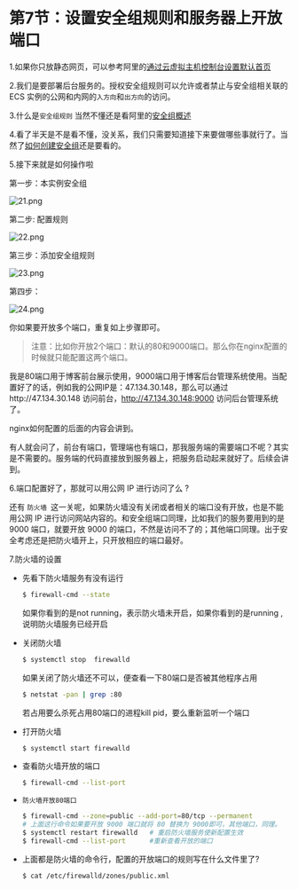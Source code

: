 # 第7节：设置安全组规则和服务器上开放端口

1.如果你只放静态网页，可以参考阿里的[通过云虚拟主机控制台设置默认首页](https://help.aliyun.com/knowledge_detail/36154.html)

2.我们是要部署后台服务的。授权安全组规则可以允许或者禁止与安全组相关联的 ECS 实例的公网和内网的`入方向`和`出方向`的访问。

3.什么是`安全组规则`  当然不懂还是看阿里的[安全组概述](https://help.aliyun.com/document_detail/25387.html?spm=a2c4g.11186623.6.873.a5262976LFYa70)

4.看了半天是不是看不懂，没关系，我们只需要知道接下来要做哪些事就行了。当然了[如何创建安全组](https://help.aliyun.com/document_detail/25468.html?spm=a2c4g.11186623.6.878.14126fffTaPJpT)还是要看的。

5.接下来就是如何操作啦

第一步：本实例安全组

![21.png](http://www.nevergiveupt.top/21.png)


第二步: 配置规则

![22.png](http://www.nevergiveupt.top/22.png)

第三步：添加安全组规则

![23.png](http://www.nevergiveupt.top/23.png)


第四步：

![24.png](http://www.nevergiveupt.top/24.png)


你如果要开放多个端口，重复如上步骤即可。

> 注意：比如你开放2个端口：默认的80和9000端口。那么你在nginx配置的时候就只能配置这两个端口。

我是80端口用于博客前台展示使用，9000端口用于博客后台管理系统使用。当配置好了的话，例如我的公网IP是：47.134.30.148，那么可以通过http://47.134.30.148 访问前台，http://47.134.30.148:9000 访问后台管理系统了。

nginx如何配置的后面的内容会讲到。



有人就会问了，前台有端口，管理端也有端口，那我服务端的需要端口不呢？其实是不需要的。服务端的代码直接放到服务器上，把服务启动起来就好了。后续会讲到。



6.端口配置好了，那就可以用公网 IP 进行访问了么 ? 

还有 `防火墙 `这一关呢，如果防火墙没有关闭或者相关的端口没有开放，也是不能用公网 IP 进行访问网站内容的。和安全组端口同理，比如我们的服务要用到的是 9000 端口，就要开放 9000 的端口，不然是访问不了的；其他端口同理。出于安全考虑还是把防火墙开上，只开放相应的端口最好。

7.防火墙的设置

+ 先看下防火墙服务有没有运行

    ```bash
    $ firewall-cmd --state
    ```

    如果你看到的是not running，表示防火墙未开启，如果你看到的是running ,说明防火墙服务已经开启

+ 关闭防火墙

    ```bash
    $ systemctl stop  firewalld
    ```

    如果关闭了防火墙还不可以，便查看一下80端口是否被其他程序占用

    ```bash
    $ netstat -pan | grep :80
    ```

    若占用要么杀死占用80端口的进程kill pid，要么重新监听一个端口

+ 打开防火墙

    ```bash
    $ systemctl start firewalld
    ```

+ 查看防火墙开放的端口

    ```bash
    $ firewall-cmd --list-port
    ```

+ `防火墙开放80端口`

    ```bash
    $ firewall-cmd --zone=public --add-port=80/tcp --permanent
    # 上面这行命令如果要开放 9000 端口就将 80 替换为 9000即可，其他端口，同理。
    $ systemctl restart firewalld   # 重启防火墙服务使新配置生效
    $ firewall-cmd --list-port      #重新查看开放的端口
    ```

+ 上面都是防火墙的命令行，配置的开放端口的规则写在什么文件里了?

    ```bash
    $ cat /etc/firewalld/zones/public.xml
    ```


